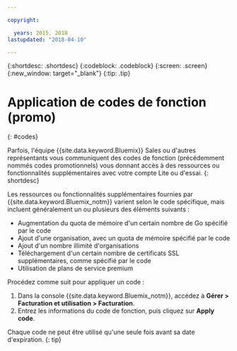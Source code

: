 ```yaml
---

copyright:

  years: 2015, 2018
lastupdated: "2018-04-10"

---
```


{:shortdesc: .shortdesc}
{:codeblock: .codeblock}
{:screen: .screen}
{:new_window: target="_blank"}
{:tip: .tip}

# Application de codes de fonction (promo)
{: #codes}

Parfois, l'équipe {{site.data.keyword.Bluemix}} Sales ou d'autres représentants vous communiquent des codes de fonction (précédemment nommés codes promotionnels) vous donnant accès à des ressources ou fonctionnalités supplémentaires avec votre compte Lite ou d'essai.
{: shortdesc}

Les ressources ou fonctionnalités supplémentaires fournies par {{site.data.keyword.Bluemix_notm}} varient selon le code spécifique, mais incluent généralement un ou plusieurs des éléments suivants :

  * Augmentation du quota de mémoire d'un certain nombre de Go spécifié par le code
  * Ajout d'une organisation, avec un quota de mémoire spécifié par le code
  * Ajout d'un nombre illimité d'organisations
  * Téléchargement d'un certain nombre de certificats SSL supplémentaires, comme spécifié par le code
  * Utilisation de plans de service premium

Procédez comme suit pour appliquer un code :

1. Dans la console {{site.data.keyword.Bluemix_notm}}, accédez à **Gérer > Facturation et utilisation > Facturation**.
2. Entrez les informations du code de fonction, puis cliquez sur **Apply code**.

Chaque code ne peut être utilisé qu'une seule fois avant sa date d'expiration.
{: tip}
